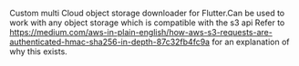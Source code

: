 Custom multi Cloud object storage downloader for Flutter.Can be used to work with any object storage which is compatible with the s3 api
Refer to https://medium.com/aws-in-plain-english/how-aws-s3-requests-are-authenticated-hmac-sha256-in-depth-87c32fb4fc9a for an explanation of why this exists.
